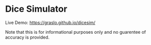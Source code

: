 # Dice Simulator

Live Demo: https://graslo.github.io/dicesim/

Note that this is for informational purposes only and no guarentee of accuracy is provided.